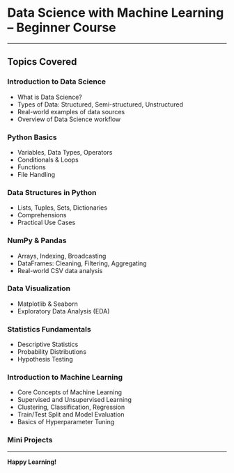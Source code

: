 # Data Science with Machine Learning – Beginner Course



---

## Topics Covered

### Introduction to Data Science
- What is Data Science?  
- Types of Data: Structured, Semi-structured, Unstructured  
- Real-world examples of data sources  
- Overview of Data Science workflow  

### Python Basics
- Variables, Data Types, Operators  
- Conditionals & Loops  
- Functions  
- File Handling  

### Data Structures in Python
- Lists, Tuples, Sets, Dictionaries  
- Comprehensions  
- Practical Use Cases  

### NumPy & Pandas
- Arrays, Indexing, Broadcasting  
- DataFrames: Cleaning, Filtering, Aggregating  
- Real-world CSV data analysis  

### Data Visualization
- Matplotlib & Seaborn  
- Exploratory Data Analysis (EDA)  

### Statistics Fundamentals
- Descriptive Statistics  
- Probability Distributions  
- Hypothesis Testing  

### Introduction to Machine Learning
- Core Concepts of Machine Learning  
- Supervised and Unsupervised Learning  
- Clustering, Classification, Regression  
- Train/Test Split and Model Evaluation  
- Basics of Hyperparameter Tuning  

### Mini Projects

<!-- - Exploratory Data Analysis (EDA) on real-world datasets (e.g., Titanic, Iris)  
- Predictive Modeling using Supervised Learning (Regression or Classification)  
- Clustering and Segmentation using Unsupervised Learning (e.g., Customer Segmentation)  -->

---

**Happy Learning!**
 



